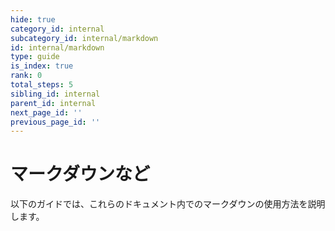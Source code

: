 ```yaml
---
hide: true
category_id: internal
subcategory_id: internal/markdown
id: internal/markdown
type: guide
is_index: true
rank: 0
total_steps: 5
sibling_id: internal
parent_id: internal
next_page_id: ''
previous_page_id: ''
---
```

<!-- does not need translation -->

# マークダウンなど

以下のガイドでは、これらのドキュメント内でのマークダウンの使用方法を説明します。
